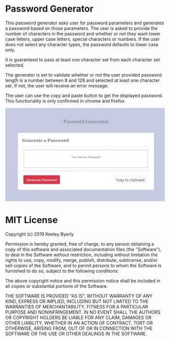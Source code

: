 # Password Generator
This password generator asks user for password parameters and generates a password based on those parameters. The user is asked to provide the number of characters in the password and whether or not they want lower case letters, upper case letters, special characters or numbers. If the user does not select any character types, the password defaults to lower case only. 

It is guaranteed to pass at least one character set from each character set selected. 

The generator is set to validate whether or not the user provided password length is a number between 8 and 128 and selected at least one character set. If not, the user will receive an error message. 

The user can use the copy and paste button to get the displayed password. This functionality is only confirmed in chrome and firefox. 


![Password Generator](assets/images/Password-Generator-1.JPG)


# MIT License

Copyright (c) 2019 Keeley Byerly

Permission is hereby granted, free of charge, to any person obtaining a copy
of this software and associated documentation files (the "Software"), to deal
in the Software without restriction, including without limitation the rights
to use, copy, modify, merge, publish, distribute, sublicense, and/or sell
copies of the Software, and to permit persons to whom the Software is
furnished to do so, subject to the following conditions:

The above copyright notice and this permission notice shall be included in all
copies or substantial portions of the Software.

THE SOFTWARE IS PROVIDED "AS IS", WITHOUT WARRANTY OF ANY KIND, EXPRESS OR
IMPLIED, INCLUDING BUT NOT LIMITED TO THE WARRANTIES OF MERCHANTABILITY,
FITNESS FOR A PARTICULAR PURPOSE AND NONINFRINGEMENT. IN NO EVENT SHALL THE
AUTHORS OR COPYRIGHT HOLDERS BE LIABLE FOR ANY CLAIM, DAMAGES OR OTHER
LIABILITY, WHETHER IN AN ACTION OF CONTRACT, TORT OR OTHERWISE, ARISING FROM,
OUT OF OR IN CONNECTION WITH THE SOFTWARE OR THE USE OR OTHER DEALINGS IN THE
SOFTWARE.

